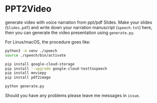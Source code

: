 # PPT2Video

generate video with voice narration from ppt/pdf Slides. Make your slides (`Slides.pdf`) and write down your narration manuscript (`speech.txt`) here, then you can generate the video presentation using `generate.py`.

For Linux/macOS, the procedure goes like:

```bash
python3 -m venv ./speech
source ./speech/bin/activate

pip install google-cloud-storage
pip install --upgrade google-cloud-texttospeech
pip install moviepy
pip install pdf2image

python generate.py
```

Should you have any problems please leave me messages in `issue`.
